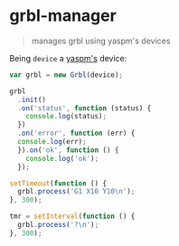 # grbl-manager

> manages grbl using yaspm's devices

Being `device` a [yaspm's](https://github.com/cirocosta/yaspm) device:

```javascript
var grbl = new Grbl(device);

grbl
  .init()
  .on('status', function (status) {
    console.log(status);
  })
  .on('error', function (err) {
  console.log(err);
  }).on('ok', function () {
    console.log('ok');
  });

setTimeout(function () {
  grbl.process('G1 X10 Y10\n');
}, 300);

tmr = setInterval(function () {
  grbl.process('?\n');
}, 300);
```
